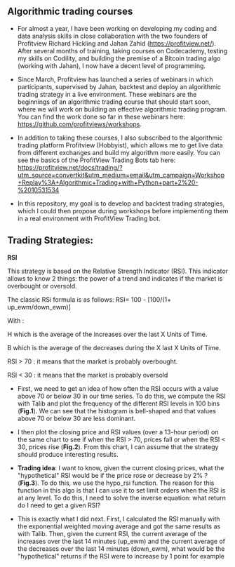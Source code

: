 ## Algorithmic trading courses

- For almost a year, I have been working on developing my coding and data analysis skills in close collaboration with the two founders of Profitview Richard Hickling and Jahan Zahid (https://profitview.net/). After several months of training, taking courses on Codecademy, testing my skills on Codility, and building the premise of a Bitcoin trading algo (working with Jahan), I now have a decent level of programming.


- Since March, Profitview has launched a series of webinars in which participants, supervised by Jahan, backtest and deploy an algorithmic trading strategy in a live environment. These webinars are the beginnings of an algorithmic trading course that should start soon, where we will work on building an effective algorithmic trading program. You can find the work done so far in these webinars here: https://github.com/profitviews/workshops. 


- In addition to taking these courses, I also subscribed to the algorithmic trading platform Profitview (Hobbyist), which allows me to get live data from different exchanges and build my algorithm more easily. You can see the basics of the ProfitView Trading Bots tab here: 
https://profitview.net/docs/trading/?utm_source=convertkit&utm_medium=email&utm_campaign=Workshop+Replay%3A+Algorithmic+Trading+with+Python+part+2%20-%2010531534

- In this repository, my goal is to develop and backtest trading strategies, which I could then propose during workshops before implementing them in a real environment with ProfitView Trading bot.


## Trading Strategies:  

**RSI** 

This strategy is based on the Relative Strength Indicator (RSI). This indicator allows to know 2 things: the power of a trend and indicates if the market is overbought or oversold.

The classic RSi formula is as follows: RSI= 100 - [100/(1+ up_ewm/down_ewm)]

With : 

H which is the average of the increases over the last X Units of Time.

B which is the average of the decreases during the X last X Units of Time.

RSI > 70 : it means that the market is probably overbought.  

RSI < 30 : it means that the market is probably oversold


- First, we need to get an idea of how often the RSI occurs with a value above 70 or below 30 in our time series. To do this, we compute the RSI with Talib and plot the frequency of the different RSI levels in 100 bins (**Fig.1**). We can see that the histogram is bell-shaped and that values above 70 or below 30 are less dominant.

- I then plot the closing price and RSI values (over a 13-hour period) on the same chart to see if when the RSI > 70, prices fall or when the RSI < 30, prices rise (**Fig.2**).
From this chart, I can assume that the strategy should produce interesting results.

- **Trading idea**: I want to know, given the current closing prices, what the "hypothetical" RSI would be if the price rose or decrease by 2% ? (**Fig.3**).
To do this, we use the hypo_rsi function. The reason for this function in this algo is that I can use it to set limit orders when the RSI is at any level. To do this, I need to solve the inverse equation: what return do I need to get a given RSI?

- This is exactly what I did next. First, I calculated the RSI manually with the exponential weighted moving average and got the same results as with Talib. Then, given the current RSI, the current average of the increases over the last 14 minutes (up_ewm) and the current average of the decreases over the last 14 minutes (down_ewm), what would be the "hypothetical" returns if the RSI were to increase by 1 point for example





